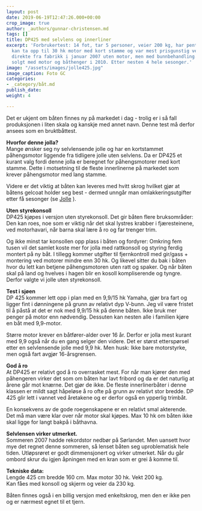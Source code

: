 ```yaml
---
layout: post
date: 2019-06-19T12:47:26.000+00:00
crop_image: true
author: _authors/gunnar-christensen.md
tags: []
title: DP425 med selvlens og innerliner
excerpt: 'Forbrukertest: 14 fot, tar 5 personer, veier 200 kg, har pent design. Jolla
  kan ta opp til 30 hk motor med kort stamme og var mest prisgunstig ved vårt innkjøp
  direkte fra fabrikk i januar 2007 uten motor, men med bunnbehandling. Båten ble
  solgt med motor og båthenger i 2010. Etter nesten 4 hele sesonger.'
image: "/assets/images/jolle425.jpg"
image_caption: Foto GC
categories:
- _category/båt.md
publish_date: 
weight: 4

---
```

Det er ukjent om båten finnes ny på markedet i dag - trolig er i så fall produksjonen i liten skala og kanskje med annet navn. Denne test må derfor ansees som en bruktbåttest.

**Hvorfor denne jolla?**  
Mange ønsker seg ny selvlensende jolle og har en kortstammet påhengsmotor liggende fra tidligere jolle uten selvlens. Da er DP425 et kurant valg fordi denne jolla er beregnet for påhengsmotorer med kort stamme. Dette i motsetning til de fleste innerlinerne på markedet som krever påhengsmotor med lang stamme.

Videre er det viktig at båten kan leveres med hvitt skrog hvilket gjør at båtens gelcoat holder seg best - dermed unngår man omlakkeringsutgifter etter få sesonger (se [Jolle](http://helping.no/bat.j.htm) ).

**Uten styrekonsoll**  
DP425 kjøpes i versjon uten styrekonsoll. Det gir båten flere bruksområder: Den kan roes, noe som er viktig når det skal lystres krabber i fjæresteinene, ved motorhavari, når barna skal lære å ro og far trenger trim.

Og ikke minst tar konsollen opp plass i båten og fordyrer: Omkring fem tusen vil det samlet koste mer for jolla med rattkonsoll og styring ferdig montert på ny båt. I tillegg kommer utgifter til fjernkontroll med gir/gass + montering ved motorer mindre enn 30 hk. Og likevel sitter du bak i båten hvor du lett kan betjene påhengsmotoren uten ratt og spaker. Og når båten skal på land og hvelves i hagen blir en kosoll kompliserende og tyngre. Derfor valgte vi jolle uten styrekonsoll.

**Test i sjøen**  
DP 425 kommer lett opp i plan med en 9,9/15 hk Yamaha, gjør bra fart og ligger fint i dønningene på grunn av relativt dyp V-bunn. Jeg vil være fristet til å påstå at det er nok med 9,9/15 hk på denne båten. Ikke bruk mer penger på motor enn nødvendig. Dessuten kan nesten alle i familien kjøre en båt med 9,9-motor.

Større motor krever en båtfører-alder over 16 år. Derfor er jolla mest kurant med 9,9 også når du en gang selger den videre. Det er størst etterspørsel etter en selvlensende jolle med 9,9 hk. Men husk: Ikke bare motorstyrke, men også fart avgjør 16-årsgrensen.

**God å ro**  
At DP425 er relativt god å ro overrasket mest. For når man kjører den med påhengeren virker det som om båten har lavt fribord og da er det naturlig at årene går mot knærne. Det gjør de ikke. De fleste innerlinerbåter i denne klassen er mildt sagt håpeløse å ro ofte på grunn av relativt stor bredde. DP 425 glir lett i vannet ved åretakene og er derfor også en ypperlig trimbåt.   
  
En konsekvens av de gode roegenskapene er en relativt smal akterende. Det må man være klar over når motor skal kjøpes. Max 10 hk om båten ikke skal ligge for langt bakpå i båthavna.

**Selvlensen virker utmerket.**  
Sommeren 2007 hadde rekordstor nedbør på Sørlandet. Men uansett hvor mye det regnet denne sommeren, så lenset båten seg uproblematisk hele tiden. Utløpsrøret er godt dimmensjonert og virker utmerket. Når du går ombord skrur du igjen åpningen med en kran som er grei å komme til.

**Tekniske data:**  
Lengde 425 cm bredde 160 cm. Max motor 30 hk. Vekt 200 kg.  
Kan fåes med konsoll og skjerm og veier da 230 kg.

Båten finnes også i en billig versjon med enkeltskrog, men den er ikke pen og er nærmest egnet til et tjern.